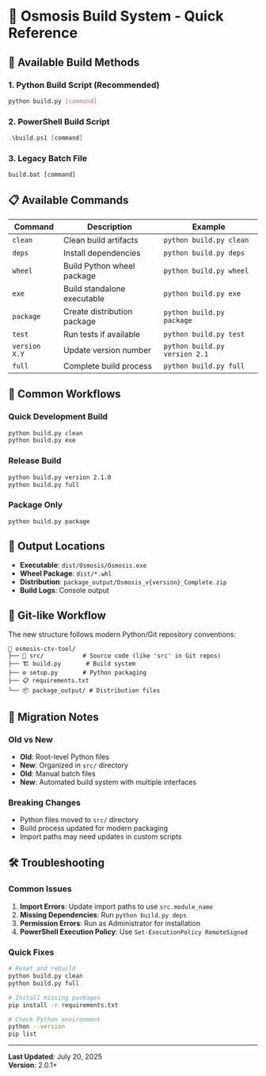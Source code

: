 # 🚀 Osmosis Build System - Quick Reference

## 🔧 Available Build Methods

### 1. Python Build Script (Recommended)
```bash
python build.py [command]
```

### 2. PowerShell Build Script  
```powershell
.\build.ps1 [command]
```

### 3. Legacy Batch File
```cmd
build.bat [command]
```

## 📋 Available Commands

| Command | Description | Example |
|---------|-------------|---------|
| `clean` | Clean build artifacts | `python build.py clean` |
| `deps` | Install dependencies | `python build.py deps` |
| `wheel` | Build Python wheel package | `python build.py wheel` |
| `exe` | Build standalone executable | `python build.py exe` |
| `package` | Create distribution package | `python build.py package` |
| `test` | Run tests if available | `python build.py test` |
| `version X.Y` | Update version number | `python build.py version 2.1` |
| `full` | Complete build process | `python build.py full` |

## 🎯 Common Workflows

### Quick Development Build
```bash
python build.py clean
python build.py exe
```

### Release Build
```bash
python build.py version 2.1.0
python build.py full
```

### Package Only
```bash
python build.py package
```

## 📁 Output Locations

- **Executable**: `dist/Osmosis/Osmosis.exe`
- **Wheel Package**: `dist/*.whl` 
- **Distribution**: `package_output/Osmosis_v{version}_Complete.zip`
- **Build Logs**: Console output

## 🔄 Git-like Workflow

The new structure follows modern Python/Git repository conventions:

```
📁 osmosis-ctv-tool/
├── 📁 src/           # Source code (like 'src' in Git repos)
├── 🏗️ build.py       # Build system
├── ⚙️ setup.py       # Python packaging
├── 📋 requirements.txt
└── 📦 package_output/ # Distribution files
```

## 🚨 Migration Notes

### Old vs New
- **Old**: Root-level Python files 
- **New**: Organized in `src/` directory
- **Old**: Manual batch files
- **New**: Automated build system with multiple interfaces

### Breaking Changes
- Python files moved to `src/` directory
- Build process updated for modern packaging
- Import paths may need updates in custom scripts

## 🛠️ Troubleshooting

### Common Issues
1. **Import Errors**: Update import paths to use `src.module_name`
2. **Missing Dependencies**: Run `python build.py deps`
3. **Permission Errors**: Run as Administrator for installation
4. **PowerShell Execution Policy**: Use `Set-ExecutionPolicy RemoteSigned`

### Quick Fixes
```bash
# Reset and rebuild
python build.py clean
python build.py full

# Install missing packages
pip install -r requirements.txt

# Check Python environment
python --version
pip list
```

---
**Last Updated**: July 20, 2025  
**Version**: 2.0.1+
